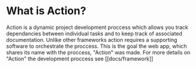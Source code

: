 # What is Action?
Action is a dynamic project development proccess which allows
you track dependancies between individual tasks and to keep track
of associated documentation. Unlike other frameworks
action requires a supporting software to orchestrate the proccess.
This is the goal the web app, which shares its name with the proccess,
"Action" was made. For more details on "Action" the development proccess
see [[docs/framework]]
